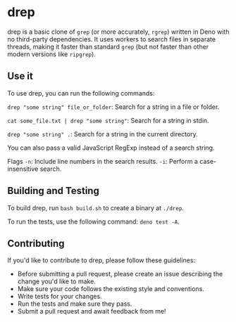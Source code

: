 # drep

drep is a basic clone of `grep` (or more accurately, `rgrep`) written in Deno with no third-party dependencies. It uses workers to search files in separate threads, making it faster than standard `grep` (but not faster than other modern versions like `ripgrep`).

## Use it

To use drep, you can run the following commands:

`drep "some string" file_or_folder`: Search for a string in a file or folder.

`cat some_file.txt | drep "some string"`: Search for a string in stdin.

`drep "some string" .`: Search for a string in the current directory.

You can also pass a valid JavaScript RegExp instead of a search string.

Flags
`-n`: Include line numbers in the search results.
`-i`: Perform a case-insensitive search.

## Building and Testing

To build drep, run `bash build.sh` to create a binary at `./drep`.

To run the tests, use the following command: `deno test -A`.

## Contributing

If you'd like to contribute to drep, please follow these guidelines:

- Before submitting a pull request, please create an issue describing the change you'd like to make.
- Make sure your code follows the existing style and conventions.
- Write tests for your changes.
- Run the tests and make sure they pass.
- Submit a pull request and await feedback from me!
